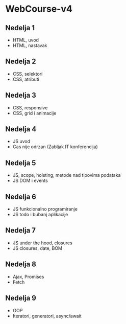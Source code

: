 # WebCourse-v4

## Nedelja 1
- HTML, uvod
- HTML, nastavak

## Nedelja 2
- CSS, selektori
- CSS, atributi

## Nedelja 3
- CSS, responsive
- CSS, grid i animacije

## Nedelja 4
- JS uvod
- Cas nije odrzan (Zabljak IT konferencija)

## Nedelja 5
- JS, scope, hoisting, metode nad tipovima podataka
- JS DOM i events

## Nedelja 6
- JS funkcionalno programiranje
- JS todo i bubanj aplikacije

## Nedelja 7
- JS under the hood, closures
- JS closures, date, BOM

## Nedelja 8
- Ajax, Promises
- Fetch

## Nedelja 9
- OOP
- Iteratori, generatori, async/await
